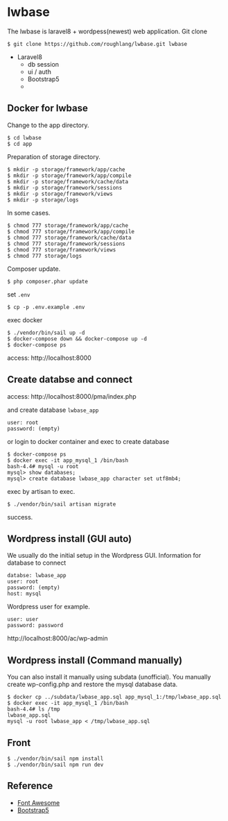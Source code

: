 # lwbase

The lwbase is laravel8 + wordpess(newest) web application.
Git clone
```
$ git clone https://github.com/roughlang/lwbase.git lwbase
```

- Laravel8
    - db session
    - ui / auth
    - Bootstrap5
    - 

## Docker for lwbase

Change to the app directory.
```
$ cd lwbase
$ cd app
```

Preparation of storage directory.
```
$ mkdir -p storage/framework/app/cache
$ mkdir -p storage/framework/app/compile
$ mkdir -p storage/framework/cache/data
$ mkdir -p storage/framework/sessions
$ mkdir -p storage/framework/views
$ mkdir -p storage/logs
```
In some cases.
```
$ chmod 777 storage/framework/app/cache
$ chmod 777 storage/framework/app/compile
$ chmod 777 storage/framework/cache/data
$ chmod 777 storage/framework/sessions
$ chmod 777 storage/framework/views
$ chmod 777 storage/logs
```
Composer update.
```
$ php composer.phar update
```
set `.env`
```
$ cp -p .env.example .env
```
exec docker
```
$ ./vendor/bin/sail up -d
$ docker-compose down && docker-compose up -d
$ docker-compose ps
```
access: http://localhost:8000


## Create databse and connect

access: http://localhost:8000/pma/index.php  

and create database `lwbase_app`
```
user: root  
password: (empty)
```

or login to docker container and exec to create database
```
$ docker-compose ps
$ docker exec -it app_mysql_1 /bin/bash
bash-4.4# mysql -u root
mysql> show databases;
mysql> create database lwbase_app character set utf8mb4;
```

exec by artisan to exec.
```
$ ./vendor/bin/sail artisan migrate
````
success.

## Wordpress install (GUI auto)

We usually do the initial setup in the Wordpress GUI.
Information for database to connect
```
databse: lwbase_app
user: root
password: (empty)
host: mysql
```
Wordpress user for example.
```
user: user
password: password
```
http://localhost:8000/ac/wp-admin

## Wordpress install (Command manually)

You can also install it manually using subdata (unofficial). You manually create wp-config.php and restore the mysql database data.

```
$ docker cp ../subdata/lwbase_app.sql app_mysql_1:/tmp/lwbase_app.sql
$ docker exec -it app_mysql_1 /bin/bash
bash-4.4# ls /tmp
lwbase_app.sql
mysql -u root lwbase_app < /tmp/lwbase_app.sql
```

## Front

```
$ ./vendor/bin/sail npm install
$ ./vendor/bin/sail npm run dev
```

## Reference

- [Font Awesome](https://fontawesome.com/)
- [Bootstrap5](https://getbootstrap.jp/)